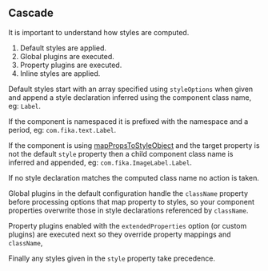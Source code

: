## Cascade

It is important to understand how styles are computed.

1. Default styles are applied.
2. Global plugins are executed.
3. Property plugins are executed.
4. Inline styles are applied.

Default styles start with an array specified using `styleOptions` when given and append a style declaration inferred using the component class name, eg: `Label`.

If the component is namespaced it is prefixed with the namespace and a period, eg: `com.fika.text.Label`.

If the component is using [mapPropsToStyleObject](#mapPropsToStyleObject) and the target property is not the default `style` property then a child component class name is inferred and appended, eg: `com.fika.ImageLabel.Label`.

If no style declaration matches the computed class name no action is taken.

Global plugins in the default configuration handle the `className` property before processing options that map property to styles, so your component properties overwrite those in style declarations referenced by `className`.

Property plugins enabled with the `extendedProperties` option (or custom plugins) are executed next so they override property mappings and `className`,

Finally any styles given in the `style` property take precedence.
